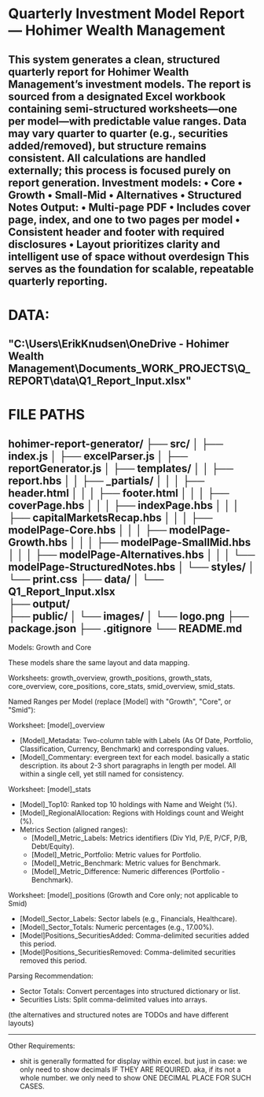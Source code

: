 # Quarterly Investment Model Report — Hohimer Wealth Management
This system generates a clean, structured quarterly report for Hohimer Wealth Management’s investment models. The report is sourced from a designated Excel workbook containing semi-structured worksheets—one per model—with predictable value ranges. Data may vary quarter to quarter (e.g., securities added/removed), but structure remains consistent. All calculations are handled externally; this process is focused purely on report generation.
Investment models:
    • Core
    • Growth
    • Small-Mid
    • Alternatives
    • Structured Notes
Output:
    • Multi-page PDF
    • Includes cover page, index, and one to two pages per model
    • Consistent header and footer with required disclosures
    • Layout prioritizes clarity and intelligent use of space without overdesign
This serves as the foundation for scalable, repeatable quarterly reporting.
---
# DATA:
"C:\Users\ErikKnudsen\OneDrive - Hohimer Wealth Management\Documents\_WORK_PROJECTS\Q_REPORT\data\Q1_Report_Input.xlsx"
---
# FILE PATHS
hohimer-report-generator/
  ├── src/
  │   ├── index.js
  │   ├── excelParser.js
  │   ├── reportGenerator.js
  │   ├── templates/
  │   │   ├── report.hbs
  │   │   ├── _partials/
  │   │   │   ├── header.html
  │   │   │   ├── footer.html
  │   │   │   ├── coverPage.hbs
  │   │   │   ├── indexPage.hbs
  │   │   │   ├── capitalMarketsRecap.hbs
  │   │   │   ├── modelPage-Core.hbs
  │   │   │   ├── modelPage-Growth.hbs
  │   │   │   ├── modelPage-SmallMid.hbs
  │   │   │   ├── modelPage-Alternatives.hbs
  │   │   │   └── modelPage-StructuredNotes.hbs
  │   └── styles/
  │       └── print.css
  ├── data/
  │   └── Q1_Report_Input.xlsx   
  ├── output/                    
  ├── public/
  │   └── images/
  │       └── logo.png
  ├── package.json
  ├── .gitignore
  └── README.md
---
Models: Growth and Core 

These models share the same layout and data mapping. 

Worksheets: growth_overview, growth_positions, growth_stats, core_overview, core_positions, core_stats, smid_overview, smid_stats.

Named Ranges per Model (replace [Model] with "Growth", "Core", or "Smid"):

Worksheet: [model]_overview
- [Model]_Metadata:
  Two-column table with Labels (As Of Date, Portfolio, Classification, Currency, Benchmark) and corresponding values.
- [Model]_Commentary: evergreen text for each model. basically a static description. its about 2-3 short paragraphs in length per model. All within a single cell, yet still named for consistency.

Worksheet: [model]_stats
- [Model]_Top10: Ranked top 10 holdings with Name and Weight (%).
- [Model]_RegionalAllocation: Regions with Holdings count and Weight (%).
- Metrics Section (aligned ranges):
  - [Model]_Metric_Labels: Metrics identifiers (Div Yld, P/E, P/CF, P/B, Debt/Equity).
  - [Model]_Metric_Portfolio: Metric values for Portfolio.
  - [Model]_Metric_Benchmark: Metric values for Benchmark.
  - [Model]_Metric_Difference: Numeric differences (Portfolio - Benchmark).

Worksheet: [model]_positions (Growth and Core only; not applicable to Smid)
- [Model]_Sector_Labels: Sector labels (e.g., Financials, Healthcare).
- [Model]_Sector_Totals: Numeric percentages (e.g., 17.00%).
- [Model]Positions_SecuritiesAdded: Comma-delimited securities added this period.
- [Model]Positions_SecuritiesRemoved: Comma-delimited securities removed this period.

Parsing Recommendation:
- Sector Totals: Convert percentages into structured dictionary or list.
- Securities Lists: Split comma-delimited values into arrays.

(the alternatives and structured notes are TODOs and have different layouts)


---


Other Requirements:
- shit is generally formatted for display within excel. but just in case: we only need to show decimals IF THEY ARE REQUIRED. aka, if its not a whole number. we only need to show ONE DECIMAL PLACE FOR SUCH CASES. 
